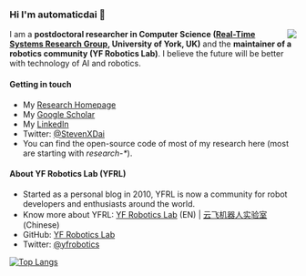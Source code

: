 ### Hi I'm automaticdai 👋

<img align="right" src="https://github-readme-stats.vercel.app/api?username=automaticdai&show_icons=true&icon_color=0366d6&text_color=24292e&bg_color=ffffff&hide_title=true" />

I am a **postdoctoral researcher in Computer Science ([Real-Time Systems Research Group](https://www.cs.york.ac.uk/rts/), University of York, UK)** and the **maintainer of a robotics community (YF Robotics Lab)**. I believe the future will be better with technology of AI and robotics.

#### Getting in touch
- My [Research Homepage](https://www.xiaotiandai.com)
- My [Google Scholar](https://scholar.google.co.uk/citations?hl=en&user=G7dzNUkAAAAJ)
- My [LinkedIn](https://www.linkedin.com/in/xdai3/)
- Twitter: [@StevenXDai](https://twitter.com/stevenxdai)
- You can find the open-source code of most of my research here (most are starting with *research-\**).

#### About YF Robotics Lab (YFRL)
- Started as a personal blog in 2010, YFRL is now a community for robot developers and enthusiasts around the world.
- Know more about YFRL: [YF Robotics Lab](https://www.yfrl.org) (EN) | [云飞机器人实验室](https://www.yfworld.com) (Chinese)
- GitHub: [YF Robotics Lab](https://github.com/yfrobotics)
- Twitter: [@yfrobotics](https://twitter.com/yfrobotics)

[![Top Langs](https://github-readme-stats.vercel.app/api/top-langs/?username=automaticdai&layout=compact)](https://github.com/anuraghazra/github-readme-stats)
